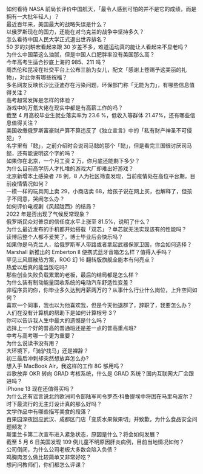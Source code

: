 如何看待 NASA 前局长评价中国航天，「最令人感到可怕的并不是它的成绩，而是拥有一大批年轻人」？  
最近百年来，美国最大的战略失误是什么？  
以俄罗斯现在的国力，还能在对乌克兰的战争中坚持多久？  
怎么看待中国人民大学正式退出世界排名？  
50 岁的刘畊宏看起来跟 30 岁差不多，难道运动真的能让人看起来不显老吗？  
为什么中国菜这么油腻，但是中国人口肥胖率没有美国那么高？  
今年高考生适合抄底上海的 985、211 吗？  
周杰伦和昆凌在社交平台上公布三胎为女儿，配文「感谢上苍赐予这美丽的礼物」，对此你有哪些祝福？  
多名网友反映长沙比亚迪存在污染问题，环保部门称「无能为力」，有哪些信息值得关注？  
高考超常发挥是怎样的体验？  
游戏中的万氪大佬在现实中都是有高薪工作的吗？  
截至 4 月高校毕业生就业落实率为 23.6 %，低收入等群体 21.47%，还有哪些信息值得关注？  
美国收缴俄罗斯富豪财产算不算违反了《独立宣言》中的「私有财产神圣不可侵犯」？  
名字里有「懿」，之前介绍时会说司马懿的那个「懿」，但是看完三国很讨厌司马懿，还有能说明这个字的吗？  
如果你在北京，一个月工资 2 万，你月底还能剩下多少？  
为什么目前高学历人才扎堆的游戏大厂却难出好游戏？  
北京新增本土感染者 78 例，8 人为社区筛查发现，当前疫情处在高位平台期，目前疫情情况如何？  
一模一样的玩具网上卖 29，小商店卖 68，给孩子说在网上买，也解释了，但孩子不同意，哭闹怎么办？  
如何评价电视剧《风起陇西》的结局？  
2022 年是否出现了气候反常现象？  
俄罗斯民众对普京的信任度水平上涨至 81.5%，说明了什么？  
为什么最近发布的手机都开始搭载「双芯」？单芯就无法实现该有的性能吗？  
读博后整个人都不爱笑了，博士毕业后会快乐吗？  
如果你是乌克兰人，给俄罗斯军人带路或者拿起武器保家卫国，你会如何选择？  
Marshall 新推出的 Emberton II 便携式蓝牙音箱怎么样？值得入手吗？  
罕见三风扇散热方案，ROG 幻 16 翻转版旗舰全能本有何亮点？  
热爱以后真的能当饭吃吗?  
那些创业失败负载累累的老板，最后的结局都是怎么样？  
为什么装有制动能量回收系统的电动汽车舒适性变差？  
非程序员的你，你毕业多久达到月薪两万的？从事什么行业什么岗位，上升空间如何？  
喜欢一个同事，我也以为他喜欢我，但是今天他退群了，辞职了，我要怎么办？  
人们在没有计算机的帮助下是如何计算根号 3？  
你可以告诉我人生中最大的遗憾是什么吗？  
选择上一个好的普高的普通班还是差一点的普高重点班?  
中考与高考哪一个更为重要？  
为什么说读书没有用？  
大环境下，「骑驴找马」还是裸辞？  
初三最后冲刺却突然想放弃怎么办?  
想入手 MacBook Air，我这样的工作 8G 够用吗？  
谷歌放弃 OKR 转向 GRAD 考核系统，什么是 GRAD 系统？国内互联网大厂会跟进吗？  
iPhone 13 现在还值得买吗？  
为什么还有谣言说北约欧洲司令部陆军司令罗杰·科鲁提埃中将困在马里乌波尔？  
时下最流行的无主灯设计真的那么好吗？  
文学作品中有哪些描写美食的段落？  
百果园深夜回应武汉、成都区门店「变质水果做果切」并致歉，为什么食品安全问题频发？  
斯里兰卡第二次宣布进入紧急状态，原因是什么？将会如何发展？  
截至 5 月 6 日美国发现 109 例儿童不明原因肝炎病例，目前当地情况如何？  
公司倒闭，为什么公司老板大多数会陷入负债？  
鸡胸肉怎么做比较简单又非常好吃？  
想问问教师们，你们都怎么评课？  

